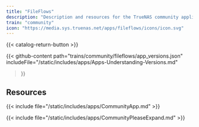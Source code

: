 ```yaml
---
title: "FileFlows"
description: "Description and resources for the TrueNAS community application called FileFlows."
train: "community"
icon: "https://media.sys.truenas.net/apps/fileflows/icons/icon.svg"
---
```


{{< catalog-return-button >}}

{{< github-content 
    path="trains/community/fileflows/app_versions.json"
    includeFile="/static/includes/apps/Apps-Understanding-Versions.md"
>}}

## Resources

{{< include file="/static/includes/apps/CommunityApp.md" >}}

{{< include file="/static/includes/apps/CommunityPleaseExpand.md" >}}
